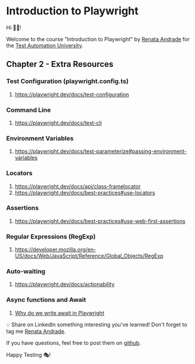 # Introduction to Playwright

Hi 👋🏽!

Welcome to the course "Introduction to Playwright" by [Renata Andrade](https://testingwithrenata.com/) for the [Test Automation University](https://testautomationu.applitools.com/).

## Chapter 2 - Extra Resources

### Test Configuration (playwright.config.ts)
1. https://playwright.dev/docs/test-configuration

### Command Line
1. https://playwright.dev/docs/test-cli

### Environment Variables
1. https://playwright.dev/docs/test-parameterize#passing-environment-variables

### Locators
1. https://playwright.dev/docs/api/class-framelocator
1. https://playwright.dev/docs/best-practices#use-locators

### Assertions
1. https://playwright.dev/docs/best-practices#use-web-first-assertions

### Regular Expressions (RegExp)
1. https://developer.mozilla.org/en-US/docs/Web/JavaScript/Reference/Global_Objects/RegExp

### Auto-waiting
1. https://playwright.dev/docs/actionability

### Async functions and Await
1. [Why do we write await in Playwright](https://jadala-ajay16.medium.com/why-do-we-write-await-async-in-playwright-javascript-typescript-fa3c92f82841#:~:text=The%20await%20expression%20causes%20async,line%20of%20code%20executes%20completely)


💡 Share on LinkedIn something interesting you've learned! Don't forget to tag me [Renata Andrade](https://www.linkedin.com/in/raptatinha/).

If you have questions, feel free to post them on [github](https://github.com/raptatinha/tau-introduction-to-playwright/issues).

Happy Testing 🎭!